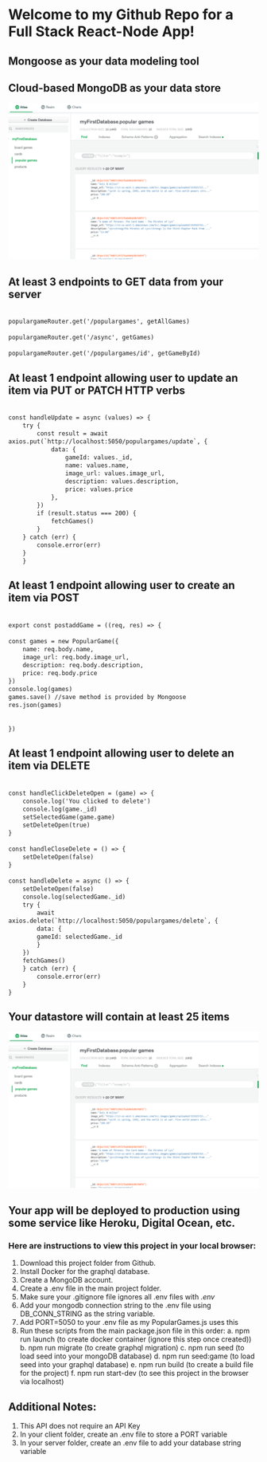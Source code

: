# Welcome to my Github Repo for a Full Stack React-Node App!

## Mongoose as your data modeling tool


## Cloud-based MongoDB as your data store

![MongoDB datastore](images/mongodbpopulargames.PNG)


## At least 3 endpoints to GET data from your server

```

populargameRouter.get('/populargames', getAllGames)

populargameRouter.get('/async', getGames)

populargameRouter.get('/populargames/id', getGameById)

```


## At least 1 endpoint allowing user to update an item via PUT or PATCH HTTP verbs

```
  
const handleUpdate = async (values) => {
    try {
        const result = await axios.put(`http://localhost:5050/populargames/update`, {
            data: {
                gameId: values._id,
                name: values.name, 
                image_url: values.image_url, 
                description: values.description, 
                price: values.price
            },
        })
        if (result.status === 200) {
            fetchGames()
        }
    } catch (err) {
        console.error(err)
    }
    }

```


## At least 1 endpoint allowing user to create an item via POST

```

export const postaddGame = ((req, res) => {

const games = new PopularGame({
    name: req.body.name, 
    image_url: req.body.image_url, 
    description: req.body.description, 
    price: req.body.price 
})
console.log(games)
games.save() //save method is provided by Mongoose
res.json(games)


})

```


## At least 1 endpoint allowing user to delete an item via DELETE

```

const handleClickDeleteOpen = (game) => {
    console.log('You clicked to delete')
    console.log(game._id)
    setSelectedGame(game.game)
    setDeleteOpen(true)
}

const handleCloseDelete = () => {
    setDeleteOpen(false)
}

const handleDelete = async () => {
    setDeleteOpen(false)
    console.log(selectedGame._id)
    try {
        await axios.delete(`http://localhost:5050/populargames/delete`, { 
        data: {   
        gameId: selectedGame._id
        }
    })
    fetchGames()
    } catch (err) {
        console.error(err)
    }
}

```


## Your datastore will contain at least 25 items

![Datastore](images/mongodbpopulargames.PNG)


## Your app will be deployed to production using some service like Heroku, Digital Ocean, etc.

### Here are instructions to view this project in your local browser:

1. Download this project folder from Github. 
2. Install Docker for the graphql database. 
3. Create a MongoDB account. 
4. Create a .env file in the main project folder. 
5. Make sure your .gitignore file ignores all .env files with *.env* 
5. Add your mongodb connection string to the .env file using DB_CONN_STRING as the string variable.
6. Add PORT=5050 to your .env file as my PopularGames.js uses this
7. Run these scripts from the main package.json file in this order: 
    a. npm run launch (to create docker container (ignore this step once created))
    b. npm run migrate (to create graphql migration) 
    c. npm run seed (to load seed into your mongoDB database)
    d. npm run seed:game (to load seed into your graphql database)
    e. npm run build (to create a build file for the project)
    f. npm run start-dev (to see this project in the browser via localhost)


## Additional Notes: 
1. This API does not require an API Key 
2. In your client folder, create an .env file to store a PORT variable
3. In your server folder, create an .env file to add your database string variable 
